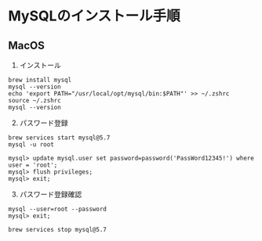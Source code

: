 # MySQLのインストール手順
## MacOS
1. インストール
```terminal
brew install mysql
mysql --version
echo 'export PATH="/usr/local/opt/mysql/bin:$PATH"' >> ~/.zshrc
source ~/.zshrc
mysql --version
```

2. パスワード登録
```terminal
brew services start mysql@5.7
mysql -u root

mysql> update mysql.user set password=password('PassWord12345!') where user = 'root';
mysql> flush privileges;
mysql> exit;
```

3. パスワード登録確認
```terminal
mysql --user=root --password
mysql> exit;

brew services stop mysql@5.7
```


